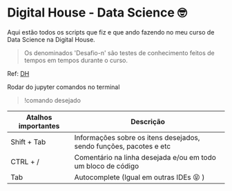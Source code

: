 # Digital House - Data Science :nerd_face:

Aqui estão todos os scripts que fiz e que ando fazendo no meu curso de Data Science na Digital House.

> Os denominados 'Desafio-n' são testes de conhecimento feitos de tempos em tempos durante o curso.

Ref: [DH](https://www.digitalhouse.com/br/curso/data-science)

Rodar do jupyter comandos no terminal

> !comando desejado

|Atalhos importantes| Descrição |
|--|--|
|Shift + Tab| Informações sobre os itens desejados, sendo funções, pacotes e etc | 
|CTRL + / | Comentário na linha desejada e/ou em todo um bloco de código |
|Tab| Autocomplete (Igual em outras IDEs :stuck_out_tongue_closed_eyes:	)